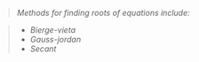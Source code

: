 > _Methods for finding roots of equations include:_

>* _Bierge-vieta_
>* _Gauss-jordan_
>* _Secant_
